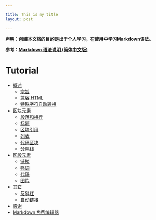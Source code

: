```yaml
---

title: This is my title
layout: post

---
```


**声明：创建本文档的目的是出于个人学习，在使用中学习Markdown语法。**

**参考：[Markdown 语法说明 (简体中文版)][rikuGithub]**

[rikuGithub]: https://github.com/riku/Markdown-Syntax-CN "riku_github"
# Tutorial


*   [概述](#overview)
    *   [宗旨](#philosophy)
    *   [兼容 HTML](#html)
    *   [特殊字符自动转换](#autoescape)
*   [区块元素](#block)
    *   [段落和换行](#p)
    *   [标题](#header)
    *   [区块引用](#blockquote)
    *   [列表](#list)
    *   [代码区块](#precode)
    *   [分隔线](#hr)
*   [区段元素](#span)
    *   [链接](#link)
    *   [强调](#em)
    *   [代码](#code)
    *   [图片](#img)
*   [其它](#misc)
    *   [反斜杠](#backslash)
    *   [自动链接](#autolink)
*   [感谢](#acknowledgement)
*   [Markdown 免费编辑器](#editor)



